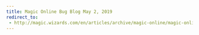 ```yaml
---
title: Magic Online Bug Blog May 2, 2019
redirect_to:
 - http://magic.wizards.com/en/articles/archive/magic-online/magic-online-bug-blog-may-2019-05-02
---
```

